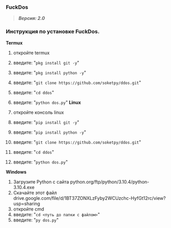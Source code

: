 ### FuckDos
> _**Версия: 2.0**_

###  Инструкция по установке FuckDos.

**Termux**

1) откройте termux
2) введите: "`pkg install git -y`"
3) введите: "`pkg install python -y`"
3) введите: "`git clone https://github.com/soketpy/ddos.git`"
4) введите: "`cd ddos`"
5) введите: "`python dos.py`"
**Linux**

1) откройте консоль linux
2) введите: "`pip install git -y`"
3) введите: "`pip install python -y`"
3) введите: "`git clone https://github.com/soketpy/ddos.git`"
4) введите: "`cd ddos`"
5) введите: "`python dos.py`"

**Windows**

1) Загрузите Python с сайта python.org/ftp/python/3.10.4/python-3.10.4.exe
2) Скачайте этот файл drive.google.com/file/d/1BT37ZONXLzFyby2WCUzchc-HyfGt12rc/view?usp=sharing
3) откройте cmd
4) введите: "`cd <путь до папки с файлом>`"
5) введите: "`py dos.py`"
